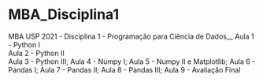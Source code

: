 # MBA_Disciplina1
MBA USP 2021 - Disciplina 1 - Programação para Ciência de Dados__
Aula 1 - Python I<br />
Aula 2 - Python II <br>
Aula 3 - Python III;
Aula 4 - Numpy I;
Aula 5 - Numpy II e Matplotlib;
Aula 6 - Pandas I;
Aula 7 - Pandas II;
Aula 8 - Pandas III;
Aula 9 - Avaliação Final
